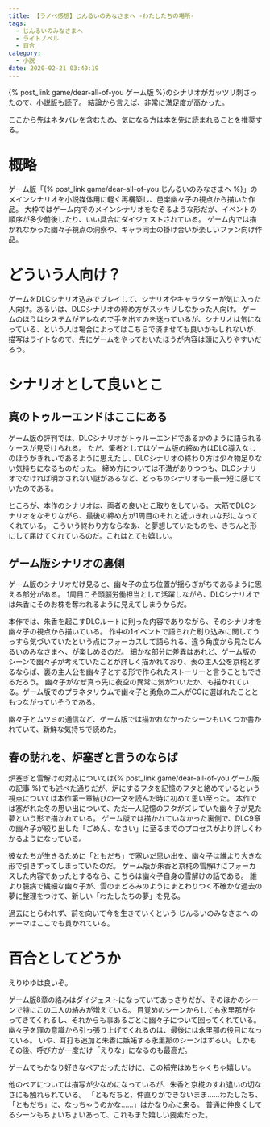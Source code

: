 ```yaml
---
title: 【ラノベ感想】じんるいのみなさまへ -わたしたちの場所-
tags:
  - じんるいのみなさまへ
  - ライトノベル
  - 百合
category:
  - 小説
date: 2020-02-21 03:40:19
---
```



{% post_link game/dear-all-of-you ゲーム版 %}のシナリオがガッツリ刺さったので、小説版も読了。
結論から言えば、非常に満足度が高かった。

ここから先はネタバレを含むため、気になる方は本を先に読まれることを推奨する。

<!-- more -->

# 概略

ゲーム版「{% post_link game/dear-all-of-you じんるいのみなさまへ %}」のメインシナリオを小説媒体用に軽く再構築し、邑楽幽々子の視点から描いた作品。
大枠ではゲーム内でのメインシナリオをなぞるような形だが、イベントの順序が多少前後したり、いい具合にダイジェストされている。
ゲーム内では描かれなかった幽々子視点の洞察や、キャラ同士の掛け合いが楽しいファン向け作品。

# どういう人向け？

ゲームをDLCシナリオ込みでプレイして、シナリオやキャラクターが気に入った人向け。あるいは、DLCシナリオの締め方がスッキリしなかった人向け。
ゲームのほうはシステムがアレなので手を出すのを迷っているが、シナリオは気になっている、という人は場合によってはこちらで済ませても良いかもしれないが、描写はライトなので、先にゲームをやっておいたほうが内容は頭に入りやすいだろう。

# シナリオとして良いとこ

## 真のトゥルーエンドはここにある

ゲーム版の評判では、DLCシナリオがトゥルーエンドであるかのように語られるケースが見受けられる。
ただ、筆者としてはゲーム版の締め方はDLC導入なしのほうがきれいであるように思えたし、DLCシナリオの終わり方は少々物足りない気持ちになるものだった。
締め方については不満がありつつも、DLCシナリオでなければ明かされない謎があるなど、どっちのシナリオも一長一短に感じていたのである。

ところが、本作のシナリオは、両者の良いとこ取りをしている。
大筋でDLCシナリオをなぞりながら、最後の締め方が1周目のそれと近いきれいな形になってくれている。
こういう終わり方ならなあ、と夢想していたものを、きちんと形にして届けてくれているのだ。これはとても嬉しい。

## ゲーム版シナリオの裏側

ゲーム版のシナリオだけ見ると、幽々子の立ち位置が揺らぎがちであるように思える部分がある。
1周目こそ頭脳労働担当として活躍しながら、DLCシナリオでは朱香にそのお株を奪われるように見えてしまうからだ。

本作では、朱香を起こすDLCルートに則った内容でありながら、そのシナリオを幽々子の視点から描いている。
作中の1イベントで語られた刷り込みに関してうっすら気づいていたという点にフォーカスして語られる、違う角度から見たじんるいのみなさまへ、が楽しめるのだ。
細かな部分に差異はあれど、ゲーム版のシーンで幽々子が考えていたことが詳しく描かれており、表の主人公を京椛とするならば、裏の主人公を幽々子とする形で作られたストーリーと言うこともできるだろう。
幽々子がなぜ真っ先に夜空の異常に気がついたか、も描かれている。ゲーム版でのプラネタリウムで幽々子と勇魚の二人がCGに選ばれたことともつながっていそうである。

幽々子とムツミの通信など、ゲーム版では描かれなかったシーンもいくつか書かれていて、新鮮な気持ちで読めた。

## 春の訪れを、炉塞ぎと言うのならば

炉塞ぎと雪解けの対応については{% post_link game/dear-all-of-you ゲーム版の記事 %}でも述べた通りだが、炉にするフタを記憶のフタと絡めているという視点については本作第一章結びの一文を読んだ時に初めて思い至った。
本作では塞がれた冬の思い出について、ただ一人記憶のフタがズレていた幽々子が見た夢という形で描かれている。
ゲーム版では描かれていなかった裏側で、DLC9章の幽々子が絞り出した「ごめん、なさい」に至るまでのプロセスがより詳しくわかるようになっている。

彼女たちが生きるために「ともだち」で塞いだ思い出を、幽々子は誰より大きな形で引きずってしまっていたのだ。
ゲーム版が朱香と京椛の雪解けにフォーカスした内容であったとするなら、こちらは幽々子自身の雪解けの話である。
誰より臆病で繊細な幽々子が、雲のまどろみのようにまとわりつく不確かな過去の夢に整理をつけて、新しい「わたしたちの夢」を見る。

過去にとらわれず、前を向いて今を生きていくという じんるいのみなさまへ のテーマはここでも貫かれている。

# 百合としてどうか

えりゆゆは良いぞ。

ゲーム版8章の絡みはダイジェストになっていてあっさりだが、そのほかのシーンで特にこの二人の絡みが増えている。
目覚めのシーンからしても永里那がやってきてくれるし、それからも事あるごとに幽々子について回ってくれている。
幽々子を罪の意識から引っ張り上げてくれるのは、最後には永里那の役目になっている。
いや、耳打ち追加と朱香に嫉妬する永里那のシーンはずるい。しかもその後、呼び方が一度だけ「えりな」になるのも最高だ。

ゲームでもかなり好きなペアだっただけに、この補完はめちゃくちゃ嬉しい。

他のペアについては描写が少なめになっているが、朱香と京椛のすれ違いの切なさにも触れられている。
「ともだちと、仲直りができないまま……わたしたち、「ともだち」に、なっちゃうのかな……」はかなり心に来る。
普通に仲良くしてるシーンもちょいちょいあって、これもまた嬉しい要素だった。
